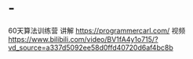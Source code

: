 # -
60天算法训练营
讲解
https://programmercarl.com/
视频
https://www.bilibili.com/video/BV1fA4y1o715/?vd_source=a337d5092ee58d0ffd40720d6af4bc8b
